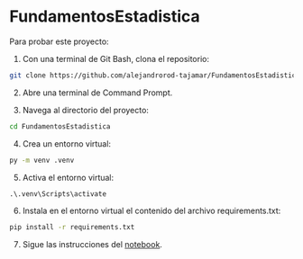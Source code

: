# FundamentosEstadistica

Para probar este proyecto:

1. Con una terminal de Git Bash, clona el repositorio:

```bash
git clone https://github.com/alejandrorod-tajamar/FundamentosEstadistica.git
```

2. Abre una terminal de Command Prompt.

3. Navega al directorio del proyecto:

```cmd
cd FundamentosEstadistica
```

4. Crea un entorno virtual:

```cmd
py -m venv .venv
```

5. Activa el entorno virtual:

```cmd
.\.venv\Scripts\activate
```

6. Instala en el entorno virtual el contenido del archivo requirements.txt:

```cmd
pip install -r requirements.txt
```

7. Sigue las instrucciones del [notebook](Fundamentos_de_estadistica.ipynb).
